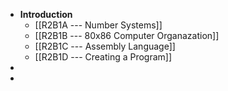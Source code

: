 - **Introduction**
	- [[R2B1A --- Number Systems]]
	- [[R2B1B --- 80x86 Computer Organazation]]
	- [[R2B1C --- Assembly Language]]
	- [[R2B1D --- Creating a Program]]
-
-